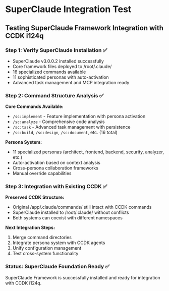 # SuperClaude Integration Test

## Testing SuperClaude Framework Integration with CCDK i124q

### Step 1: Verify SuperClaude Installation ✅
- SuperClaude v3.0.0.2 installed successfully
- Core framework files deployed to /root/.claude/
- 16 specialized commands available
- 11 sophisticated personas with auto-activation
- Advanced task management and MCP integration ready

### Step 2: Command Structure Analysis ✅
**Core Commands Available:**
- `/sc:implement` - Feature implementation with persona activation
- `/sc:analyze` - Comprehensive code analysis
- `/sc:task` - Advanced task management with persistence
- `/sc:build`, `/sc:design`, `/sc:document`, etc. (16 total)

**Persona System:**
- 11 specialized personas (architect, frontend, backend, security, analyzer, etc.)
- Auto-activation based on context analysis
- Cross-persona collaboration frameworks
- Manual override capabilities

### Step 3: Integration with Existing CCDK ✅
**Preserved CCDK Structure:**
- Original /app/.claude/commands/ still intact with CCDK commands
- SuperClaude installed to /root/.claude/ without conflicts
- Both systems can coexist with different namespaces

**Next Integration Steps:**
1. Merge command directories
2. Integrate persona system with CCDK agents
3. Unify configuration management
4. Test cross-system functionality

### Status: SuperClaude Foundation Ready ✅
SuperClaude Framework is successfully installed and ready for integration with CCDK i124q.